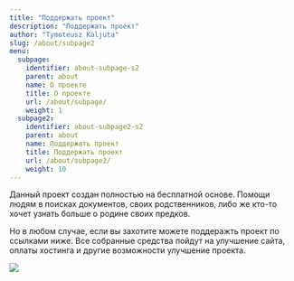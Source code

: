 ```yaml
---
title: "Поддержать проект"
description: "Поддержать проект"
author: "Tymoteusz Kaljuta"
slug: /about/subpage2
menu:
  subpage:
    identifier: about-subpage-s2
    parent: about
    name: О проекте
    title: О проекте
    url: /about/subpage/
    weight: 1
  subpage2:
    identifier: about-subpage2-s2
    parent: about
    name: Поддержать проект
    title: Поддержать проект
    url: /about/subpage2/
    weight: 10
---
```


Данный проект создан полностью на бесплатной основе. Помощи людям в поисках документов, своих родственников, либо же кто-то хочет узнать больше о родине своих предков. 

Но в любом случае, если вы захотите можете поддеражть проект по ссылками ниже. Все собранные средства пойдут на улучшение сайта, оплаты хостинга и другие возможности улучшение проекта.

[<img src="https://i.ibb.co/cNy45h6/paypal.png">](https://paypal.me/EsFrPls?country.x=PL&locale.x=en_US)

